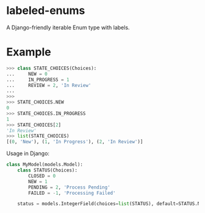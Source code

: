 # labeled-enums

A Django-friendly iterable Enum type with labels.

# Example

```python
>>> class STATE_CHOICES(Choices):
...     NEW = 0
...     IN_PROGRESS = 1
...     REVIEW = 2, 'In Review'
...
>>>
>>> STATE_CHOICES.NEW
0
>>> STATE_CHOICES.IN_PROGRESS
1
>>> STATE_CHOICES[2]
'In Review'
>>> list(STATE_CHOICES)
[(0, 'New'), (1, 'In Progress'), (2, 'In Review')]
```

Usage in Django:

```python
class MyModel(models.Model):
    class STATUS(Choices):
        CLOSED = 0
        NEW = 1
        PENDING = 2, 'Process Pending'
        FAILED = -1, 'Processing Failed'

    status = models.IntegerField(choices=list(STATUS), default=STATUS.NEW)
```
